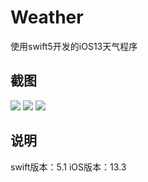 # Weather
使用swift5开发的iOS13天气程序
## 截图
![](https://tva1.sinaimg.cn/large/006tNbRwly1gantc1zcjtj30ku112u0x.jpg)
![](https://tva1.sinaimg.cn/large/006tNbRwly1gantb88yg9j30ku1121fk.jpg)
![](https://tva1.sinaimg.cn/large/006tNbRwly1gantbt0qemj30ku112u0x.jpg)

## 说明
swift版本：5.1
iOS版本：13.3